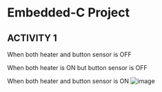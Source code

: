 # Embedded-C Project

## ACTIVITY 1
When both heater and button sensor is OFF

When both heater is ON but button sensor is OFF

When both heater and button sensor is ON
![image](https://user-images.githubusercontent.com/80700297/116535169-0c382680-a901-11eb-94c4-8eda1b208c60.PNG)
